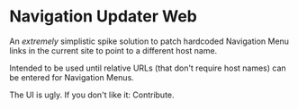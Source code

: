 # Navigation Updater Web

An _extremely_ simplistic spike solution to patch hardcoded Navigation Menu links in the current site to point to a different host name.

Intended to be used until relative URLs (that don't require host names) can be entered for Navigation Menus.

The UI is ugly. If you don't like it: Contribute.